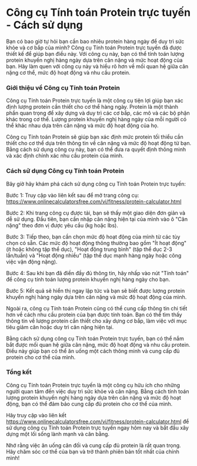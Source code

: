 Công cụ Tính toán Protein trực tuyến - Cách sử dụng
===================================================

Bạn có bao giờ tự hỏi bạn cần bao nhiêu protein hàng ngày để duy trì sức khỏe và cơ bắp của mình? Công cụ Tính toán Protein trực tuyến đã được thiết kế để giúp bạn điều này. Với công cụ này, bạn có thể tính toán lượng protein khuyến nghị hàng ngày dựa trên cân nặng và mức hoạt động của bạn. Hãy làm quen với công cụ này và hiểu rõ hơn về mối quan hệ giữa cân nặng cơ thể, mức độ hoạt động và nhu cầu protein.

### Giới thiệu về Công cụ Tính toán Protein

Công cụ Tính toán Protein trực tuyến là một công cụ tiện lợi giúp bạn xác định lượng protein cần thiết cho cơ thể hàng ngày. Protein là một thành phần quan trọng để xây dựng và duy trì các cơ bắp, các mô và các bộ phận khác trong cơ thể. Lượng protein khuyến nghị hàng ngày của mỗi người có thể khác nhau dựa trên cân nặng và mức độ hoạt động của họ.

Công cụ Tính toán Protein sẽ giúp bạn xác định mức protein tối thiểu cần thiết cho cơ thể dựa trên thông tin về cân nặng và mức độ hoạt động từ bạn. Bằng cách sử dụng công cụ này, bạn có thể đưa ra quyết định thông minh và xác định chính xác nhu cầu protein của mình.

### Cách sử dụng Công cụ Tính toán Protein

Bây giờ hãy khám phá cách sử dụng công cụ Tính toán Protein trực tuyến:

Bước 1: Truy cập vào liên kết sau để mở trang công cụ: <https://www.onlinecalculatorsfree.com/vi/fitness/protein-calculator.html>

Bước 2: Khi trang công cụ được tải, bạn sẽ thấy một giao diện đơn giản và dễ sử dụng. Đầu tiên, bạn cần nhập cân nặng hiện tại của mình vào ô "Cân nặng" theo đơn vị được yêu cầu (kg hoặc lbs).

Bước 3: Tiếp theo, bạn cần chọn mức độ hoạt động của mình từ các tùy chọn có sẵn. Các mức độ hoạt động thông thường bao gồm "Ít hoạt động" (ít hoặc không tập thể dục), "Hoạt động trung bình" (tập thể dục 2-3 lần/tuần) và "Hoạt động nhiều" (tập thể dục mạnh hàng ngày hoặc công việc vận động nặng).

Bước 4: Sau khi bạn đã điền đầy đủ thông tin, hãy nhấp vào nút "Tính toán" để công cụ tính toán lượng protein khuyến nghị hàng ngày cho bạn.

Bước 5: Kết quả sẽ hiển thị ngay lập tức và bạn sẽ biết được lượng protein khuyến nghị hàng ngày dựa trên cân nặng và mức độ hoạt động của mình.

Ngoài ra, công cụ Tính toán Protein cũng có thể cung cấp thông tin chi tiết hơn về cách nhu cầu protein của bạn được tính toán. Bạn có thể tìm thấy thông tin về lượng protein cần thiết cho xây dựng cơ bắp, làm việc với mục tiêu giảm cân hoặc duy trì cân nặng hiện tại.

Bằng cách sử dụng công cụ Tính toán Protein trực tuyến, bạn có thể nắm bắt được mối quan hệ giữa cân nặng, mức độ hoạt động và nhu cầu protein. Điều này giúp bạn có thể ăn uống một cách thông minh và cung cấp đủ protein cho cơ thể của mình.

### Tổng kết

Công cụ Tính toán Protein trực tuyến là một công cụ hữu ích cho những người quan tâm đến việc duy trì sức khỏe và cân nặng. Bằng cách tính toán lượng protein khuyến nghị hàng ngày dựa trên cân nặng và mức độ hoạt động, bạn có thể đảm bảo cung cấp đủ protein cho cơ thể của mình.

Hãy truy cập vào liên kết <https://www.onlinecalculatorsfree.com/vi/fitness/protein-calculator.html> để sử dụng công cụ Tính toán Protein trực tuyến ngay hôm nay và bắt đầu xây dựng một lối sống lành mạnh và cân bằng.

Nhớ rằng việc ăn uống cân đối và cung cấp đủ protein là rất quan trọng. Hãy chăm sóc cơ thể của bạn và trở thành phiên bản tốt nhất của chính mình!